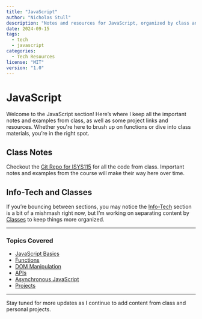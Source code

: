 ```yaml
---
title: "JavaScript"
author: "Nicholas Stull"
description: "Notes and resources for JavaScript, organized by class and projects."
date: 2024-09-15
tags:
  - tech
  - javascript
categories:
  - Tech Resources
license: "MIT"
version: "1.0"
---
```



# JavaScript

Welcome to the JavaScript section! Here’s where I keep all the important notes and examples from class, as well as some project links and resources. Whether you're here to brush up on functions or dive into class materials, you’re in the right spot.

## Class Notes

Checkout the [Git Repo for ISYS115](https://github.com/tinkernerd/ISYS115) for all the code from class. Important notes and examples from the course will make their way here over time.

## Info-Tech and Classes

If you’re bouncing between sections, you may notice the [Info-Tech](../info-tech/index.md) section is a bit of a mishmash right now, but I’m working on separating content by [Classes](../classes/index.md) to keep things more organized.

---

### Topics Covered

- [JavaScript Basics](tech/javascript/basics.md)
- [Functions](functions.md)
- [DOM Manipulation](dom_manipulation.md)
- [APIs](./apis.md)
- [Asynchronous JavaScript](./async.md)
- [Projects](/projects/index.md)

---

Stay tuned for more updates as I continue to add content from class and personal projects.